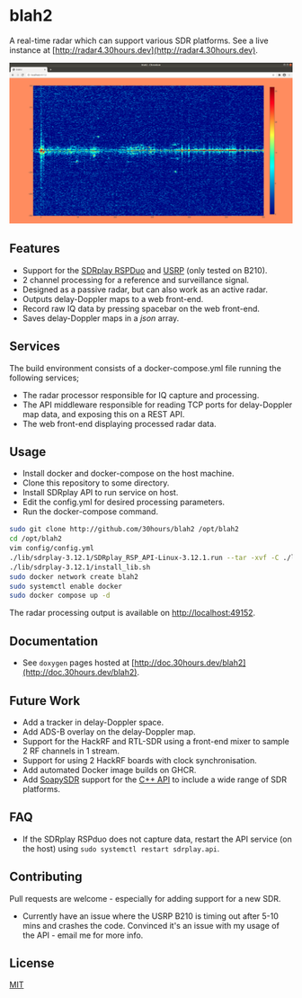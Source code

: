 # blah2

A real-time radar which can support various SDR platforms. See a live instance at [http://radar4.30hours.dev](http://radar4.30hours.dev).

![blah2 example display](./example.png "blah2")

## Features

- Support for the [SDRplay RSPDuo](https://www.sdrplay.com/rspduo/) and [USRP](https://www.ettus.com/products/) (only tested on B210).
- 2 channel processing for a reference and surveillance signal.
- Designed as a passive radar, but can also work as an active radar.
- Outputs delay-Doppler maps to a web front-end.
- Record raw IQ data by pressing spacebar on the web front-end.
- Saves delay-Doppler maps in a *json* array.

## Services

The build environment consists of a docker-compose.yml file running the following services;

- The radar processor responsible for IQ capture and processing.
- The API middleware responsible for reading TCP ports for delay-Doppler map data, and exposing this on a REST API.
- The web front-end displaying processed radar data.

## Usage

- Install docker and docker-compose on the host machine.
- Clone this repository to some directory.
- Install SDRplay API to run service on host.
- Edit the config.yml for desired processing parameters.
- Run the docker-compose command.

```bash
sudo git clone http://github.com/30hours/blah2 /opt/blah2
cd /opt/blah2
vim config/config.yml
./lib/sdrplay-3.12.1/SDRplay_RSP_API-Linux-3.12.1.run --tar -xvf -C ./lib/sdrplay-3.12.1
./lib/sdrplay-3.12.1/install_lib.sh
sudo docker network create blah2
sudo systemctl enable docker
sudo docker compose up -d
```

The radar processing output is available on [http://localhost:49152](http://localhost:49152).

## Documentation

- See `doxygen` pages hosted at [http://doc.30hours.dev/blah2](http://doc.30hours.dev/blah2).

## Future Work

- Add a tracker in delay-Doppler space.
- Add ADS-B overlay on the delay-Doppler map.
- Support for the HackRF and RTL-SDR using a front-end mixer to sample 2 RF channels in 1 stream.
- Support for using 2 HackRF boards with clock synchronisation.
- Add automated Docker image builds on GHCR.
- Add [SoapySDR](https://github.com/pothosware/SoapySDR) support for the [C++ API](https://github.com/pothosware/SoapySDR/wiki/Cpp_API_Example) to include a wide range of SDR platforms.

## FAQ

- If the SDRplay RSPduo does not capture data, restart the API service (on the host) using `sudo systemctl restart sdrplay.api`.

## Contributing

Pull requests are welcome - especially for adding support for a new SDR.

- Currently have an issue where the USRP B210 is timing out after 5-10 mins and crashes the code. Convinced it's an issue with my usage of the API - email me for more info.

## License

[MIT](https://choosealicense.com/licenses/mit/)
